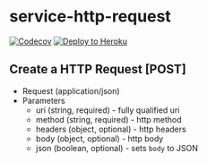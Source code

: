 # service-http-request

[![Codecov](https://img.shields.io/codecov/c/github/kr1sp1n/service-http-request.svg)]()
[![Deploy to Heroku](https://www.herokucdn.com/deploy/button.png)](https://heroku.com/deploy)

## Create a HTTP Request [POST]

+ Request (application/json)
+ Parameters
    + uri (string, required) - fully qualified uri
    + method (string, required) - http method
    + headers (object, optional) - http headers
    + body (object, optional) - http body
    + json (boolean, optional) - sets `body` to JSON
